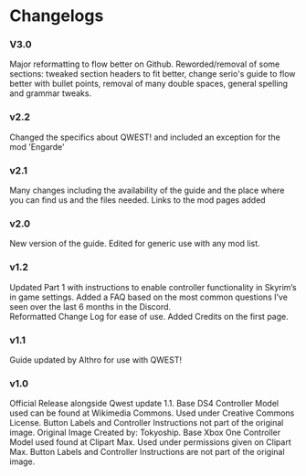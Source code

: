 # Changelogs

### V3.0
Major reformatting to flow better on Github. Reworded/removal of some sections: tweaked section headers to fit better, change serio's guide to flow better with bullet points, removal of many double spaces, general spelling and grammar tweaks.
### v2.2
Changed the specifics about QWEST! and included an exception for the mod 'Engarde'
### v2.1
Many changes including the availability of the guide and the place where you can find us and the files needed. Links to the mod pages added
### v2.0
New version of the guide.  Edited for generic use with any mod list.
### v1.2
Updated Part 1 with instructions to enable controller functionality in Skyrim’s in game settings. 
Added a FAQ based on the most common questions I’ve seen over the last 6 months in the Discord.  
Reformatted Change Log for ease of use.
Added Credits on the first page.
### v1.1 
Guide updated by Althro for use with QWEST!
### v1.0 
Official Release alongside Qwest update 1.1. 
Base DS4 Controller Model used can be found at Wikimedia Commons. Used under Creative Commons License. Button Labels and Controller Instructions not part of the original image. Original Image Created by: Tokyoship. 
Base Xbox One Controller Model used found at Clipart Max. Used under permissions given on Clipart Max. Button Labels and Controller Instructions are not part of the original image.
